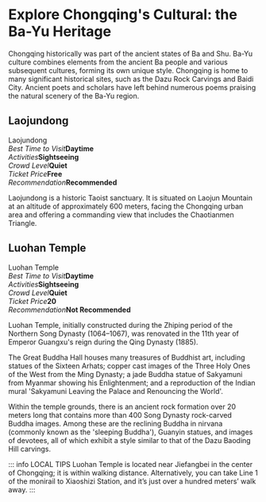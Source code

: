# Explore Chongqing's Cultural: the Ba-Yu Heritage

Chongqing historically was part of the ancient states of Ba and Shu. Ba-Yu culture combines elements from the ancient Ba people and various subsequent cultures, forming its own unique style. Chongqing is home to many significant historical sites, such as the Dazu Rock Carvings and Baidi City. Ancient poets and scholars have left behind numerous poems praising the natural scenery of the Ba-Yu region.

## Laojundong

<Chinese word="老君洞">
<template #pinyin>lǎo jūn dòng</template>
Laojundong
</Chinese>

<Description>
<div><i>Best Time to Visit</i><b>Daytime</b></div>
<div><i>Activities</i><b>Sightseeing</b></div>
<div><i>Crowd Level</i><b>Quiet</b></div>
<div><i>Ticket Price</i><b>Free</b></div>
<div><i>Recommendation</i><b>Recommended</b></div>
</Description>

Laojundong is a historic Taoist sanctuary. It is situated on Laojun Mountain at an altitude of approximately 600 meters, facing the Chongqing urban area and offering a commanding view that includes the Chaotianmen Triangle.

<YouTube link="https://youtu.be/Vb0m7_MIWbk?si=NMn6uyeUS8YRjNwU&t=91">
<template #cover><img src="../assets/youtube/this-is-why-I-love-china-temples-motorbike-markets.jpg" /></template>
<template #title>THIS IS WHY I LOVE CHINA! Temples, Motorbikes, Markets - Chongqing vlog</template>
<template #author>Ride with Gabi</template>
<template #description>My last video in Chongqing, China. In this video, we are going to check out a beautiful Taoist temple, the ancient town of Chongqing and some Chinese motorbikes.</template>
</YouTube>

<YouTube link="https://youtu.be/ubmyiaAGfns?si=TdQhtyn345Il0VyE&t=1147">
<template #cover><img src="../assets/youtube/la-cina-e-un-posto-da-pazzi.jpg" /></template>
<template #title>la città più ASSURDA che non conoscevi! la CINA è un posto da pazzi!</template>
<template #author>Nicolò Balini</template>
<template #description>Hiking up a mountain in Chongqing to find a Daoist temple, it was dark by the time I arrived; going back the next day, I saw some stunning views of Chongqing from there; Chongqing is worth staying a few more days.</template>
</YouTube>

## Luohan Temple

<Chinese word="罗汉寺">
<template #pinyin>luó hàn sì</template>
Luohan Temple
</Chinese>

<Description>
<div><i>Best Time to Visit</i><b>Daytime</b></div>
<div><i>Activities</i><b>Sightseeing</b></div>
<div><i>Crowd Level</i><b>Quiet</b></div>
<div><i>Ticket Price</i><b><CNY>20</CNY></b></div>
<div><i>Recommendation</i><b>Not Recommended</b></div>
</Description>

Luohan Temple, initially constructed during the Zhiping period of the Northern Song Dynasty (1064–1067), was renovated in the 11th year of Emperor Guangxu's reign during the Qing Dynasty (1885).

The Great Buddha Hall houses many treasures of Buddhist art, including statues of the Sixteen Arhats; copper cast images of the Three Holy Ones of the West from the Ming Dynasty; a jade Buddha statue of Sakyamuni from Myanmar showing his Enlightenment; and a reproduction of the Indian mural 'Sakyamuni Leaving the Palace and Renouncing the World'.

Within the temple grounds, there is an ancient rock formation over 20 meters long that contains more than 400 Song Dynasty rock-carved Buddha images. Among these are the reclining Buddha in nirvana (commonly known as the 'sleeping Buddha'), Guanyin statues, and images of devotees, all of which exhibit a style similar to that of the Dazu Baoding Hill carvings.

::: info LOCAL TIPS
Luohan Temple is located near Jiefangbei in the center of Chongqing; it is within walking distance. Alternatively, you can take Line 1 of the monirail to Xiaoshizi Station, and it’s just over a hundred meters’ walk away.
:::
